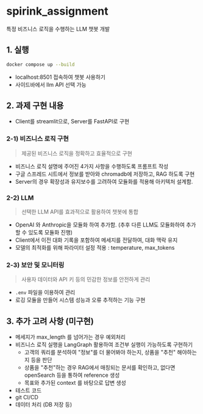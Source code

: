 # spirink_assignment

특정 비즈니스 로직을 수행하는 LLM 챗봇 개발

## 1. 실행

```bash
docker compose up --build
```

- localhost:8501 접속하여 챗봇 사용하기
- 사이드바에서 llm API 선택 가능

## 2. 과제 구현 내용

- Client를 streamlit으로, Server를 FastAPI로 구현

### 2-1) 비즈니스 로직 구현

> 제공된 비즈니스 로직을 정확하고 효율적으로 구현

- 비즈니스 로직 설명에 주어진 4가지 사항을 수행하도록 프롬프트 작성
- 구글 스프레드 시트에서 정보를 받아와 chromadb에 저장하고, RAG 하도록 구현
- Server의 경우 확장성과 유지보수를 고려하여 모듈화를 적용해 아키텍처 설계함.

### 2-2) LLM

> 선택한 LLM API를 효과적으로 활용하여 챗봇에 통합

- OpenAI 와 Anthropic을 모듈화 하여 추가함. (추후 다른 LLM도 모듈화하여 추가할 수 있도록 모듈화 진행)
- Client에서 이전 대화 기록을 포함하여 메세지를 전달하여, 대화 맥락 유지
- 모델의 최적화를 위해 파라미터 설정 적용 : temperature, max_tokens

### 2-3) 보안 및 모니터링

> 사용자 데이터와 API 키 등의 민감한 정보를 안전하게 관리

- `.env` 파일을 이용하여 관리
- 로깅 모듈을 만들어 시스템 성능과 오류 추적하는 기능 구현

## 3. 추가 고려 사항 (미구현)

- 메세지가 max_length 를 넘어가는 경우 예외처리
- 비즈니스 로직 실행을 LangGraph 활용하여 조건부 실행이 가능하도록 구현하기
  - 고객의 쿼리를 분석하여 "정보"를 더 물어봐야 하는지, 상품을 "추천" 해야하는 지 등을 판단
  - 상품을 "추천"하는 경우 RAG에서 매칭되는 문서를 확인하고, 없다면 openSearch 등을 통하여 reference 생성
  - 목표와 추가된 context 를 바탕으로 답변 생성
- 테스트 코드
- git CI/CD
- 데이터 처리 (DB 저장 등)
